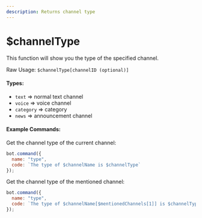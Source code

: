 ```yaml
---
description: Returns channel type
---
```


# $channelType

This function will show you the type of the specified channel.

Raw Usage: `$channelType[channelID (optional)]`

#### Types:

* `text` =&gt; normal text channel
* `voice` =&gt; voice channel
* `category` =&gt; category
* `news` =&gt; announcement channel

#### Example Commands:

Get the channel type of the current channel:

```javascript
bot.command({
  name: "type",
  code: `The type of $channelName is $channelType`
});
```

Get the channel type of the mentioned channel:

```javascript
bot.command({
  name: "type",
  code: `The type of $channelName[$mentionedChannels[1]] is $channelType[$mentionedChannels[1]]`
});
```

